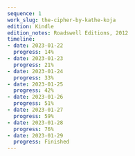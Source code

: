 ```yaml
---
sequence: 1
work_slug: the-cipher-by-kathe-koja
edition: Kindle
edition_notes: Roadswell Editions, 2012
timeline:
- date: 2023-01-22
  progress: 14%
- date: 2023-01-23
  progress: 21%
- date: 2023-01-24
  progress: 33%
- date: 2023-01-25
  progress: 42%
- date: 2023-01-26
  progress: 51%
- date: 2023-01-27
  progress: 59%
- date: 2023-01-28
  progress: 76%
- date: 2023-01-29
  progress: Finished
---
```


